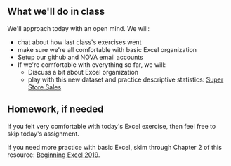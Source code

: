 ## What we'll do in class

We'll approach today with an open mind. We will:
- chat about how last class's exercises went
- make sure we're all comfortable with basic Excel organization
- Setup our github and NOVA email accounts
- If we're comfortable with everything so far, we will:
    - Discuss a bit about Excel organization
    - play with this new dataset and practice descriptive statistics: [Super Store Sales](./SuperStoreUS-2015.xlsx)

## Homework, if needed

If you felt very comfortable with today's Excel exercise, then feel free to skip today's assignment.

If you need more practice with basic Excel, skim through Chapter 2 of this resource: [Beginning Excel 2019](https://openoregon.pressbooks.pub/beginningexcel19/front-matter/introduction/).